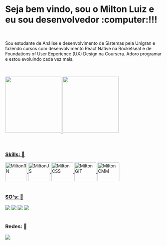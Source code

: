 <h1>Seja bem vindo, sou o Milton Luiz e eu sou desenvolvedor :computer:!!!</h1>
</br>

Sou estudante de Análise e desenvolvimento de Sistemas pela Unigran e fazendo cursos com desenvolvimento React Native na Rocketseat e de Foundations of User Experience (UX) Design na Coursera. Adoro programar e estou evoluindo cada vez mais.

</br>
</br>

<div>
    <a href ="https://github.com/coutmilton">
    <img height="180em" src="https://github-readme-stats.vercel.app/api?username=coutmilton&show_icons=true&theme=gruvbox"/>
    <img height="180em" src="https://github-readme-stats.vercel.app/api/top-langs/?username=coutmilton&layout=compact"/> 
</div>

</br>
</br>

<h3>Skills: 🚀</h3>
<div>
    <img align="center" alt="MiltonRN" height='60' width="70" src="https://cdn.jsdelivr.net/gh/devicons/devicon/icons/react/react-original.svg"/>
    <img align="center" alt="MiltonJS" height='60' width="70" src="https://cdn.jsdelivr.net/gh/devicons/devicon/icons/javascript/javascript-original.svg"/>
    <img align="center" alt="MiltonCSS" height='60' width="70" src="https://cdn.jsdelivr.net/gh/devicons/devicon/icons/css3/css3-original-wordmark.svg"/>
    <img align="center" alt="MiltonGIT" height='60' width="70" src="https://cdn.jsdelivr.net/gh/devicons/devicon/icons/git/git-original-wordmark.svg"/>
    <img align="center" alt="MiltonCMM" height='60' width="70" src="https://cdn.jsdelivr.net/gh/devicons/devicon/icons/cplusplus/cplusplus-original.svg"/>
</div>

</br>

<h3>SO's: 📱</h3>

<div>
    <a href="https://www.android.com/" target="_blank"><img src="https://img.shields.io/badge/Android-3DDC84?style=for-the-badge&logo=android&logoColor=white"></a>
    <a href="https://www.apple.com/br/ios/ios-15/" target="_blank"><img src="https://img.shields.io/badge/iOS-000000?style=for-the-badge&logo=ios&logoColor=white"></a>
    <a href="https://www.microsoft.com/en-us/windows?r=1"><img src="https://img.shields.io/badge/Windows-0078D6?style=for-the-badge&logo=windows&logoColor=white"></a>
    <a href="https://ubuntu.com/" target="_blank"><img src="https://img.shields.io/badge/Ubuntu-E95420?style=for-the-badge&logo=ubuntu&logoColor=white"></a>
</div>

</br>

<h3>Redes: 🔗</h3>
<div>
    <a href="https://www.linkedin.com/in/coutmilton/" target="_blank"><img src="https://img.shields.io/badge/LinkedIn-0077B5?style=for-the-badge&logo=linkedin&logoColor=white"></a>
</div>

